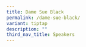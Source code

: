 ```yaml
---
title: Dame Sue Black
permalink: /dame-sue-black/
variant: tiptap
description: ""
third_nav_title: Speakers
---
```

